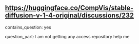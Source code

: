 ## https://huggingface.co/CompVis/stable-diffusion-v-1-4-original/discussions/232

contains_question: yes

question_part: I am not getting any access repository help me